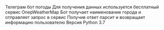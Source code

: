 Телеграм бот погоды
Для получения данных используется бесплатный сервис OnepWeatherMap
Бот получает наименование города и отправляет запрос в сервис
Получив ответ парсит и возвращает информацию пользователю
Версия Python 3.7
